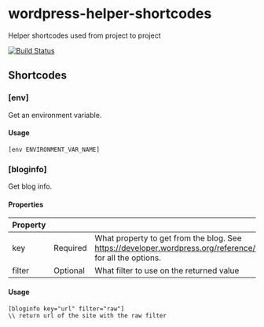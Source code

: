 # wordpress-helper-shortcodes
Helper shortcodes used from project to project

[![Build Status](https://travis-ci.org/paulbunyannet/wordpress-helper-shortcodes.svg?branch=master)](https://travis-ci.org/paulbunyannet/wordpress-helper-shortcodes)

## Shortcodes

### [env]

Get an environment variable. 

#### Usage

`[env ENVIRONMENT_VAR_NAME]`

### [bloginfo]

Get blog info. 

#### Properties

| Property  |   |   | Default |
|---|---|---|---|
| key | Required |  What property to get from the blog. See https://developer.wordpress.org/reference/functions/get_bloginfo/#description for all the options. | name |
| filter  | Optional |  What filter to use on the returned value | raw |

#### Usage
```
[bloginfo key="url" filter="raw"]
\\ return url of the site with the raw filter
```
